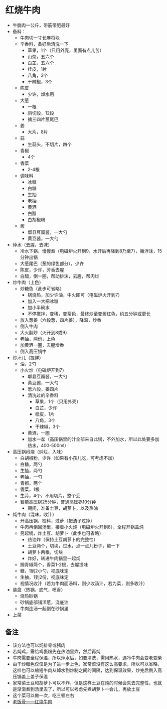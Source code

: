 # 红烧牛肉

* 牛腩肉一公斤，带筋带肥最好
* 备料：
    * 牛肉切一寸长麻将块
    * 辛香料，备好后清洗一下
        * 草果，1个（只用外壳，里面有点儿苦）
        * 山奈，五六个
        * 白芷，五六个
        * 桂皮，1片
        * 八角，3个
        * 干辣椒，3个
    * 陈皮
        * 少许，焯水用
    * 大葱
        * 一根
        * 斜切段，12段
        * 摘三四片葱尾巴
    * 姜
        * 大片，8片
    * 蒜
        * 生蒜头，不切片，四个
    * 青椒
        * 4个
    * 香菜
        * 2-4根
    * 调味料
        * 冰糖
        * 白糖
        * 生抽
        * 老抽
        * 黄酒
        * 白醋
        * 白胡椒粉
    * 酱
        * 郫县豆瓣酱，一大勺
        * 黄豆酱，一大勺
* 焯水（去腥，去沫）
    * 冷水下锅，慢慢煮（电磁炉火开到9，水开后再降到8乃至7），撇浮沫，15分钟出锅
    * 大葱尾巴（葱的绿色部分），少许
    * 陈皮，少许，芳香去腥
    * 白醋，倒一圈，帮助排沫，去腥，帮肉烂
* 炒牛肉（上色）
    * 炒糖色（此步可省略）
        * 锅烧热，加少许油，中火即可（电磁炉火开到7）
        * 加入一大把冰糖
        * 加小半碗水
        * 不停搅拌，变稀，变茶色，最终炒至变酱红色，约五分钟或更长
    * 放入葱姜（六段葱，四片姜），降温，炒香
    * 倒入牛肉
    * 大火翻炒（火开到8或9）
    * 老抽，两份，上色
    * 加黄酒一圈，去腥增香
    * 倒入高压锅中
* 炒汁儿（提鲜）
    * 油，2勺
    * 小火炒（电磁炉开到7）
        * 郫县豆瓣酱，一大勺
        * 黄豆酱，一大勺
        * 葱六段，姜四片
        * 清洗过的辛香料
            * 草果，1个（只用外壳）
            * 白芷，少许
            * 桂皮，1片
            * 八角，3个
            * 干辣椒，3个
        * 黄酒，一圈
        * 加水一盆（高压锅里的汁全部来自此锅，不外加水，所以此处要多加热水，400-500ml）
* 高压锅闷烧（焖烂，入味）
    * 白胡椒粉，少许（如果有小孩儿吃，可考虑不加）
    * 白糖，两勺
    * 生抽，两勺
    * 老抽，一勺
    * 青椒，两个
    * 香菜，1根
    * 生蒜，4个，不用切片，整个丢
    * 智能高压锅25分钟，普通高压锅10分钟
        * 期间，准备土豆，胡萝卜，以及热油
* 炖牛肉（混味，收汁）
    * 开高压锅，检料，过萝（把渣子过掉）
    * 牛肉再倒回汤里，接着小火炖（电磁炉火开到8），全程开锅盖炖
    * 另起锅，炸土豆、胡萝卜（此步也可省略）
        * 热油炸（保持土豆胡萝卜的完整性）
        * 土豆两个，切块，过水，点一点儿粉子，颠一下
        * 胡萝卜两根，切块
        * 炸好，转进牛肉锅里一起炖
    * 搁青椒两个，香菜1-2根，去腥提味
    * 糖，1到2小勺，视底味定
    * 生抽，1到2份，视底味定
    * 视情况收汁（若为牛肉面汤料，则少收汤汁，若为菜，则多收汁）
* 装盘（热锅，底气，喷香）
    * 烧热砂锅
    * 砂锅底部铺洋葱，浇底油
    * 牛肉连汤一起倒在砂锅里
* 上菜

## 备注
* 该方法也可以炖排骨或猪肉
* 若炖鸡，需给鸡裹粉先在热油里炸，然后再炖
* 牛肉需要全程保温，所以焯水后，如要清洗，需用热水，遇冷牛肉会变老变柴
* 由于炒糖色仅仅是为了进一步上色，家常菜没有这么高要求，所以可以省略，这样也可以缩短牛肉从焯水到炒制之间的间隔，达到保温效果，炒完后倒入高压锅盖上盖子保温
* 家常菜土豆和胡萝卜可以不炸，但是这样土豆在炖的时候会失去完整性，也就是渐渐煮到汤里去了，所以可以考虑先煮胡萝卜一会儿，再放土豆
* 这个菜可以做一次，吃三顿左右
* [老饭骨——红烧牛肉](https://www.youtube.com/watch?v=6M0b7zLQl8Q)
